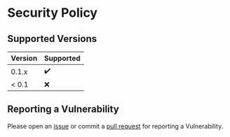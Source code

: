 # Security Policy

## Supported Versions

| Version | Supported          |
| ------- | ------------------ |
| 0.1.x   | :heavy_check_mark: |
| < 0.1   | :x:                |

## Reporting a Vulnerability

Please open an [issue](https://github.com/ringostarr80/RL.Gnu/issues) or commit a [pull request](https://github.com/ringostarr80/RL.Gnu/pulls) for reporting a Vulnerability.
